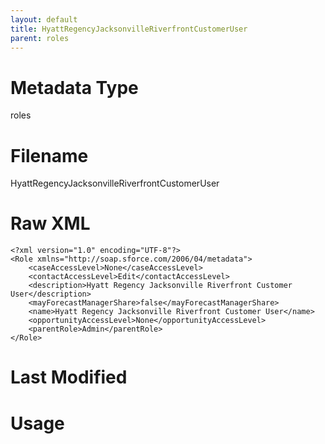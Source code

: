 ```yaml
---
layout: default
title: HyattRegencyJacksonvilleRiverfrontCustomerUser
parent: roles
---
```

# Metadata Type
roles


# Filename 
HyattRegencyJacksonvilleRiverfrontCustomerUser


# Raw XML
```
<?xml version="1.0" encoding="UTF-8"?>
<Role xmlns="http://soap.sforce.com/2006/04/metadata">
    <caseAccessLevel>None</caseAccessLevel>
    <contactAccessLevel>Edit</contactAccessLevel>
    <description>Hyatt Regency Jacksonville Riverfront Customer User</description>
    <mayForecastManagerShare>false</mayForecastManagerShare>
    <name>Hyatt Regency Jacksonville Riverfront Customer User</name>
    <opportunityAccessLevel>None</opportunityAccessLevel>
    <parentRole>Admin</parentRole>
</Role>
```


# Last Modified


# Usage
